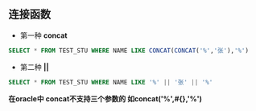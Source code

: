 ## 连接函数

* 第一种 **concat**
```sql
SELECT * FROM TEST_STU WHERE NAME LIKE CONCAT(CONCAT('%','张'),'%')
```
* 第二种 **||**
```sql
SELECT * FROM TEST_STU WHERE NAME LIKE '%' || '张' || '%'
```

**在oracle中 concat不支持三个参数的 如concat('%',#{},'%')**
